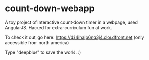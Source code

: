 # count-down-webapp
A toy project of interactive count-down timer in a webpage, used AngularJS. Hacked for extra-curriculum fun at work. 

To check it out, go here: https://d34ihajb6nq3j4.cloudfront.net (only accessible from north america)

Type "deepblue" to save the world. :) 
